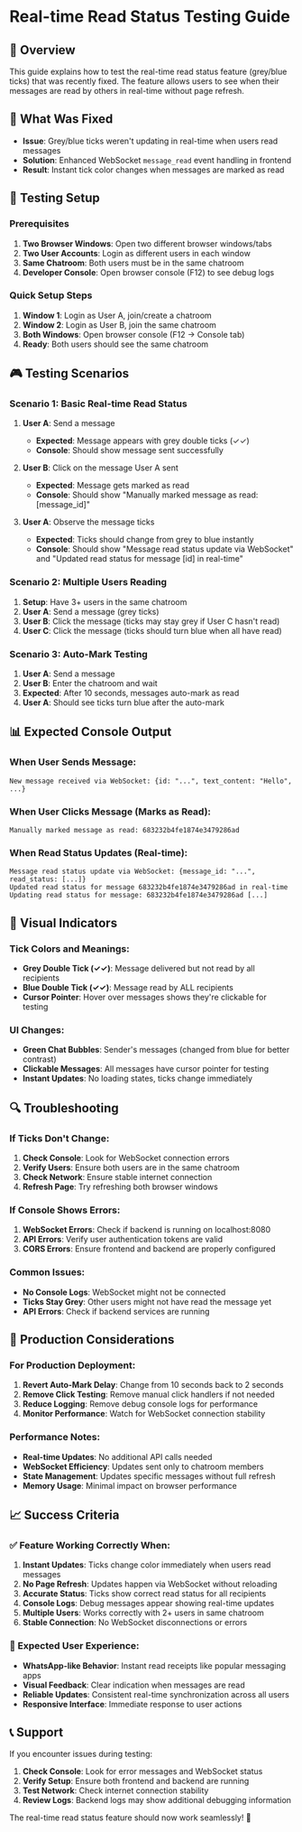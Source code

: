 # Real-time Read Status Testing Guide

## 🎯 Overview
This guide explains how to test the real-time read status feature (grey/blue ticks) that was recently fixed. The feature allows users to see when their messages are read by others in real-time without page refresh.

## 🔧 What Was Fixed
- **Issue**: Grey/blue ticks weren't updating in real-time when users read messages
- **Solution**: Enhanced WebSocket `message_read` event handling in frontend
- **Result**: Instant tick color changes when messages are marked as read

## 🧪 Testing Setup

### Prerequisites
1. **Two Browser Windows**: Open two different browser windows/tabs
2. **Two User Accounts**: Login as different users in each window
3. **Same Chatroom**: Both users must be in the same chatroom
4. **Developer Console**: Open browser console (F12) to see debug logs

### Quick Setup Steps
1. **Window 1**: Login as User A, join/create a chatroom
2. **Window 2**: Login as User B, join the same chatroom
3. **Both Windows**: Open browser console (F12 → Console tab)
4. **Ready**: Both users should see the same chatroom

## 🎮 Testing Scenarios

### Scenario 1: Basic Real-time Read Status
1. **User A**: Send a message
   - **Expected**: Message appears with grey double ticks (✓✓)
   - **Console**: Should show message sent successfully

2. **User B**: Click on the message User A sent
   - **Expected**: Message gets marked as read
   - **Console**: Should show "Manually marked message as read: [message_id]"

3. **User A**: Observe the message ticks
   - **Expected**: Ticks should change from grey to blue instantly
   - **Console**: Should show "Message read status update via WebSocket" and "Updated read status for message [id] in real-time"

### Scenario 2: Multiple Users Reading
1. **Setup**: Have 3+ users in the same chatroom
2. **User A**: Send a message (grey ticks)
3. **User B**: Click the message (ticks may stay grey if User C hasn't read)
4. **User C**: Click the message (ticks should turn blue when all have read)

### Scenario 3: Auto-Mark Testing
1. **User A**: Send a message
2. **User B**: Enter the chatroom and wait
3. **Expected**: After 10 seconds, messages auto-mark as read
4. **User A**: Should see ticks turn blue after the auto-mark

## 📊 Expected Console Output

### When User Sends Message:
```
New message received via WebSocket: {id: "...", text_content: "Hello", ...}
```

### When User Clicks Message (Marks as Read):
```
Manually marked message as read: 683232b4fe1874e3479286ad
```

### When Read Status Updates (Real-time):
```
Message read status update via WebSocket: {message_id: "...", read_status: [...]}
Updated read status for message 683232b4fe1874e3479286ad in real-time
Updating read status for message: 683232b4fe1874e3479286ad [...]
```

## 🎨 Visual Indicators

### Tick Colors and Meanings:
- **Grey Double Tick (✓✓)**: Message delivered but not read by all recipients
- **Blue Double Tick (✓✓)**: Message read by ALL recipients
- **Cursor Pointer**: Hover over messages shows they're clickable for testing

### UI Changes:
- **Green Chat Bubbles**: Sender's messages (changed from blue for better contrast)
- **Clickable Messages**: All messages have cursor pointer for testing
- **Instant Updates**: No loading states, ticks change immediately

## 🔍 Troubleshooting

### If Ticks Don't Change:
1. **Check Console**: Look for WebSocket connection errors
2. **Verify Users**: Ensure both users are in the same chatroom
3. **Check Network**: Ensure stable internet connection
4. **Refresh Page**: Try refreshing both browser windows

### If Console Shows Errors:
1. **WebSocket Errors**: Check if backend is running on localhost:8080
2. **API Errors**: Verify user authentication tokens are valid
3. **CORS Errors**: Ensure frontend and backend are properly configured

### Common Issues:
- **No Console Logs**: WebSocket might not be connected
- **Ticks Stay Grey**: Other users might not have read the message yet
- **API Errors**: Check if backend services are running

## 🚀 Production Considerations

### For Production Deployment:
1. **Revert Auto-Mark Delay**: Change from 10 seconds back to 2 seconds
2. **Remove Click Testing**: Remove manual click handlers if not needed
3. **Reduce Logging**: Remove debug console logs for performance
4. **Monitor Performance**: Watch for WebSocket connection stability

### Performance Notes:
- **Real-time Updates**: No additional API calls needed
- **WebSocket Efficiency**: Updates sent only to chatroom members
- **State Management**: Updates specific messages without full refresh
- **Memory Usage**: Minimal impact on browser performance

## 📈 Success Criteria

### ✅ Feature Working Correctly When:
1. **Instant Updates**: Ticks change color immediately when users read messages
2. **No Page Refresh**: Updates happen via WebSocket without reloading
3. **Accurate Status**: Ticks show correct read status for all recipients
4. **Console Logs**: Debug messages appear showing real-time updates
5. **Multiple Users**: Works correctly with 2+ users in same chatroom
6. **Stable Connection**: No WebSocket disconnections or errors

### 🎉 Expected User Experience:
- **WhatsApp-like Behavior**: Instant read receipts like popular messaging apps
- **Visual Feedback**: Clear indication when messages are read
- **Reliable Updates**: Consistent real-time synchronization across all users
- **Responsive Interface**: Immediate response to user actions

## 📞 Support

If you encounter issues during testing:
1. **Check Console**: Look for error messages and WebSocket status
2. **Verify Setup**: Ensure both frontend and backend are running
3. **Test Network**: Check internet connection stability
4. **Review Logs**: Backend logs may show additional debugging information

The real-time read status feature should now work seamlessly! 🎉

